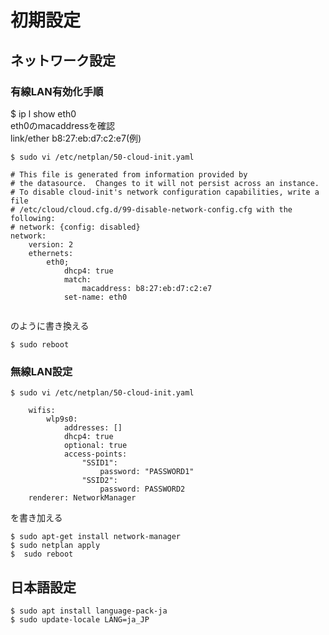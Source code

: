 #  初期設定

##  ネットワーク設定
### 有線LAN有効化手順
$ ip l show eth0  
eth0のmacaddressを確認  
link/ether b8:27:eb:d7:c2:e7(例)
```
$ sudo vi /etc/netplan/50-cloud-init.yaml  
```
```
# This file is generated from information provided by
# the datasource.  Changes to it will not persist across an instance.
# To disable cloud-init's network configuration capabilities, write a file
# /etc/cloud/cloud.cfg.d/99-disable-network-config.cfg with the following:
# network: {config: disabled}
network:
    version: 2
    ethernets:
        eth0;
            dhcp4: true
            match:
                macaddress: b8:27:eb:d7:c2:e7
            set-name: eth0
            
```
のように書き換える  
```
$ sudo reboot  
```


### 無線LAN設定
```
$ sudo vi /etc/netplan/50-cloud-init.yaml 
```
```
    wifis:
        wlp9s0:
            addresses: []
            dhcp4: true
            optional: true
            access-points:
                "SSID1":
                    password: "PASSWORD1"
                "SSID2":
                    password: PASSWORD2
    renderer: NetworkManager  
```
を書き加える
```
$ sudo apt-get install network-manager  
$ sudo netplan apply  
$  sudo reboot
```
## 日本語設定
```
$ sudo apt install language-pack-ja  
$ sudo update-locale LANG=ja_JP  
```
